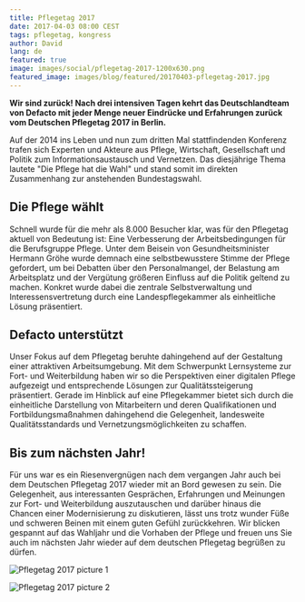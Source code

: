 ```yaml
---
title: Pflegetag 2017
date: 2017-04-03 08:00 CEST
tags: pflegetag, kongress
author: David
lang: de
featured: true
image: images/social/pflegetag-2017-1200x630.png
featured_image: images/blog/featured/20170403-pflegetag-2017.jpg
---
```

**Wir sind zurück! Nach drei intensiven Tagen kehrt das Deutschlandteam von Defacto mit jeder Menge neuer Eindrücke und Erfahrungen zurück vom Deutschen Pflegetag 2017 in Berlin.**

Auf der 2014 ins Leben und nun zum dritten Mal stattfindenden Konferenz trafen sich Experten und Akteure aus Pflege, Wirtschaft, Gesellschaft und Politik zum Informationsaustausch und Vernetzen. Das diesjährige Thema lautete "Die Pflege hat die Wahl" und stand somit im direkten Zusammenhang zur anstehenden Bundestagswahl.

## Die Pflege wählt
Schnell wurde für die mehr als 8.000 Besucher klar, was für den Pflegetag aktuell von Bedeutung ist: Eine Verbesserung der Arbeitsbedingungen für die Berufsgruppe Pflege. Unter dem Beisein von Gesundheitsminister Hermann Gröhe wurde demnach eine selbstbewusstere Stimme der Pflege gefordert, um bei Debatten über den Personalmangel, der Belastung am Arbeitsplatz und der Vergütung größeren Einfluss auf die Politik geltend zu machen. Konkret wurde dabei die zentrale Selbstverwaltung und Interessensvertretung durch eine Landespflegekammer als einheitliche Lösung präsentiert.

## Defacto unterstützt
Unser Fokus auf dem Pflegetag beruhte dahingehend auf der Gestaltung einer attraktiven Arbeitsumgebung. Mit dem Schwerpunkt Lernsysteme zur Fort- und Weiterbildung haben wir so die Perspektiven einer digitalen Pflege aufgezeigt und  entsprechende Lösungen zur Qualitätssteigerung präsentiert.  Gerade im Hinblick auf eine Pflegekammer bietet sich durch die einheitliche Darstellung von Mitarbeitern und deren Qualifikationen und Fortbildungsmaßnahmen dahingehend die Gelegenheit, landesweite Qualitätsstandards und Vernetzungsmöglichkeiten zu schaffen.

## Bis zum nächsten Jahr!
Für uns war es ein Riesenvergnügen nach dem vergangen Jahr auch bei dem Deutschen Pflegetag 2017 wieder mit an Bord gewesen zu sein. Die Gelegenheit, aus interessanten Gesprächen, Erfahrungen und Meinungen zur Fort- und Weiterbildung auszutauschen und darüber hinaus die Chancen einer Modernisierung zu diskutieren, lässt uns trotz wunder Füße und schweren Beinen mit einem guten Gefühl zurückkehren. Wir blicken gespannt auf das Wahljahr und die Vorhaben der Pflege und freuen uns Sie auch im nächsten Jahr wieder auf dem deutschen Pflegetag begrüßen zu dürfen.

![Pflegetag 2017 picture 1](/images/blog/pflegetag-2017-01.jpg)

![Pflegetag 2017 picture 2](/images/blog/pflegetag-2017-02.jpg)

